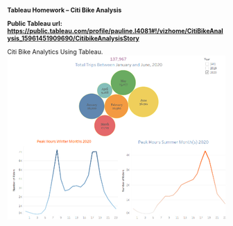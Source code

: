<b>Tableau Homework – Citi Bike Analysis</b><br>

<b>Public Tableau url: </b> <strong>https://public.tableau.com/profile/pauline.l4081#!/vizhome/CitiBikeAnalysis_15961451909690/CitibikeAnalysisStory</strong><br>

Citi Bike Analytics Using Tableau.
![](Resources/DashboardImage.png)

